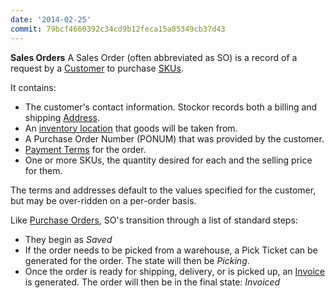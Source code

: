 ```yaml
---
date: '2014-02-25'
commit: 79bcf4660392c34cd9b12feca15a85349cb37d43
---
```

**Sales Orders**  A Sales Order (often abbreviated as SO) is a record of a request by a [Customer](customers) to purchase [SKUs](skus-and-locations).

It contains:

 * The customer's contact information.  Stockor records both a billing and shipping [Address](addresses).
 * An [inventory location](skus-and-locations) that goods will be taken from.
 * A Purchase Order Number (PONUM) that was provided by the customer.
 * [Payment Terms](payment-terms) for the order.
 * One or more SKUs, the quantity desired for each and the selling price for them.

The terms and addresses default to the values specified for the customer, but may be over-ridden on a per-order basis.

Like [Purchase Orders](purchase-orders), SO's transition through a list of standard steps:

  * They begin as *Saved*
  * If the order needs to be picked from a warehouse, a Pick Ticket can be generated for the order.  The state will then be *Picking*.
  * Once the order is ready for shipping, delivery, or is picked up, an [Invoice](invoices) is generated.  The order will then be in the final state: *Invoiced*

